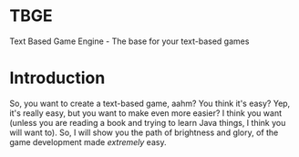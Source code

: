 # TBGE
Text Based Game Engine - The base for your text-based games

# Introduction
So, you want to create a text-based game, aahm? You think it's easy? Yep, it's really easy, but you want to make even more easier?
I think you want (unless you are reading a book and trying to learn Java things, I think you will want to).
So, I will show you the path of brightness and glory, of the game development made *extremely* easy.